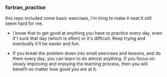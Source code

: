 ### fortran_practise

this repo included some basic exercises, I'm tring to make it neat.It still seem hard for me.

 * I know that to get good at anything you have to practice every day, even if I suck that day (which is often) or it's difficult. Keep trying and eventually it'll be easier and fun.

  * If you break the problem down into small exercises and lessons, and do them every day, you can learn to do almost anything. If you focus on slowly improving and enjoying the learning process, then you will benefit no matter how good you are at it.
